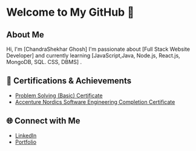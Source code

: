 # Welcome to My GitHub 👋

## About Me
Hi, I'm [ChandraShekhar Ghosh] I'm passionate about [Full Stack Website Developer] and currently learning [JavaScript,Java, Node.js, React.js, MongoDB, SQL. CSS, DBMS] .

## 📜 Certifications & Achievements
- [Problem Solving (Basic) Certificate](https://www.hackerrank.com/certificates/a34729a128bf)
- [Accenture Nordics Software Engineering Completion Certificate](https://www.theforage.com/simulations/accenture-nordics/software-engineering-igje)

## 🌐 Connect with Me
- [LinkedIn](https://www.linkedin.com/in/chandrashekhar-ghosh-49a693297/)
- [Portfolio](https://mrcsghosh.github.io/WebsitePortfoliocs/)
